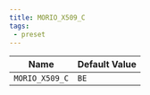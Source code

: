 ```yaml
---
title: MORIO_X509_C
tags:
 - preset
---
```





<!-- MORIO_AUTO_GENERATED_CONTENT_STARTS - Manual changes made below will be overwritten -->
| Name | Default Value |
|------|---------------|
| `MORIO_X509_C` | `BE` |
<!-- MORIO_AUTO_GENERATED_CONTENT_ENDS - Manual changes made above will be overwritten -->
